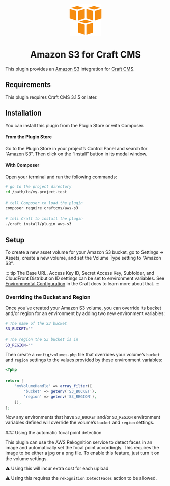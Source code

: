<p align="center"><img src="./src/icon.svg" width="100" height="100" alt="Craft Commerce icon"></p>

<h1 align="center">Amazon S3 for Craft CMS</h1>

This plugin provides an [Amazon S3](https://aws.amazon.com/s3/) integration for [Craft CMS](https://craftcms.com/).

## Requirements

This plugin requires Craft CMS 3.1.5 or later.

## Installation

You can install this plugin from the Plugin Store or with Composer.

#### From the Plugin Store

Go to the Plugin Store in your project’s Control Panel and search for “Amazon S3”. Then click on the “Install” button in its modal window.

#### With Composer

Open your terminal and run the following commands:

```bash
# go to the project directory
cd /path/to/my-project.test

# tell Composer to load the plugin
composer require craftcms/aws-s3

# tell Craft to install the plugin
./craft install/plugin aws-s3
```

## Setup

To create a new asset volume for your Amazon S3 bucket, go to Settings → Assets, create a new volume, and set the Volume Type setting to “Amazon S3”.

::: tip
The Base URL, Access Key ID, Secret Access Key, Subfolder, and CloudFront Distribution ID settings can be set to environment variables. See [Environmental Configuration](https://docs.craftcms.com/v3/config/environments.html) in the Craft docs to learn more about that.
:::

### Overriding the Bucket and Region

Once you’ve created your Amazon S3 volume, you can override its bucket and/or region for an environment by adding two new environment variables:

```bash
# The name of the S3 bucket
S3_BUCKET=""

# The region the S3 bucket is in
S3_REGION=""
```

Then create a `config/volumes.php` file that overrides your volume’s `bucket` and `region` settings to the values provided by these environment variables:

```php
<?php

return [
    'myVolumeHandle' => array_filter([
        'bucket' => getenv('S3_BUCKET'),
        'region' => getenv('S3_REGION'),
    ]),
];
```

Now any environments that have `S3_BUCKET` and/or `S3_REGION` environment variables defined will override the volume’s `bucket` and `region` settings.

### Using the automatic focal point detection

This plugin can use the AWS Rekognition service to detect faces in an image and automatically set the focal point accordingly. This requires the image to be either a jpg or a png file. To enable this feature, just turn it on the volume settings.

:warning: ️Using this will incur extra cost for each upload

:warning: ️Using this requires the <code>rekognition:DetectFaces</code> action to be allowed.
